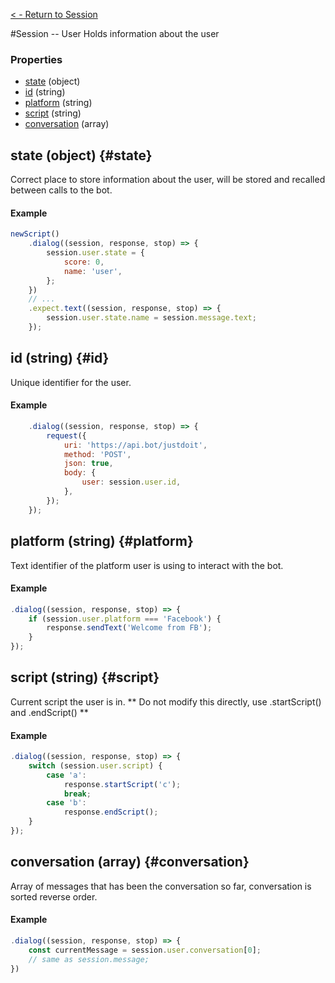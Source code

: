 [< - Return to Session](/api/session.md)

#Session -- User
Holds information about the user

### Properties
- [state](#state) (object)
- [id](#id) (string)
- [platform](#platform) (string)
- [script](#script) (string)
- [conversation](#conversation) (array)

## state (object) {#state}
Correct place to store information about the user, will be stored and recalled between calls to the bot.
#### Example
```javascript
newScript()
    .dialog((session, response, stop) => {
        session.user.state = {
            score: 0,
            name: 'user',
        };
    })
    // ...
    .expect.text((session, response, stop) => {
        session.user.state.name = session.message.text;
    });
```

## id (string) {#id}
Unique identifier for the user.
#### Example
```javascript
    .dialog((session, response, stop) => {
        request({
            uri: 'https://api.bot/justdoit',
            method: 'POST',
            json: true,
            body: {
                user: session.user.id,
            },
        });  
    });
```

## platform (string) {#platform}
Text identifier of the platform user is using to interact with the bot.
#### Example
```javascript
.dialog((session, response, stop) => {
    if (session.user.platform === 'Facebook') {
        response.sendText('Welcome from FB');
    }
});
```

## script (string) {#script}
Current script the user is in.
** Do not modify this directly, use .startScript() and .endScript() **
#### Example
```javascript
.dialog((session, response, stop) => {
    switch (session.user.script) {
        case 'a':
            response.startScript('c');
            break;
        case 'b':
            response.endScript();
    }
});
```


## conversation (array) {#conversation}
Array of messages that has been the conversation so far, conversation is sorted reverse order.
#### Example
```javascript
.dialog((session, response, stop) => {
    const currentMessage = session.user.conversation[0];
    // same as session.message;
})
```

